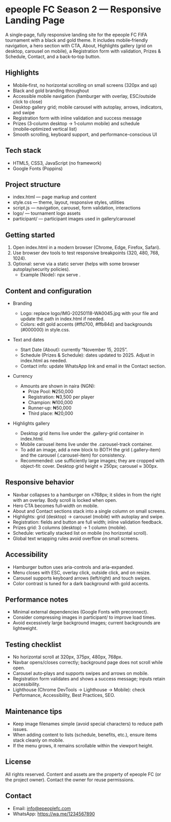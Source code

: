 # epeople FC Season 2 — Responsive Landing Page

A single‑page, fully responsive landing site for the epeople FC FIFA tournament with a black and gold theme. It includes mobile‑friendly navigation, a hero section with CTA, About, Highlights gallery (grid on desktop, carousel on mobile), a Registration form with validation, Prizes & Schedule, Contact, and a back‑to‑top button.

## Highlights
- Mobile‑first, no horizontal scrolling on small screens (320px and up)
- Black and gold branding throughout
- Accessible mobile navigation (hamburger with overlay, ESC/outside click to close)
- Desktop gallery grid; mobile carousel with autoplay, arrows, indicators, and swipe
- Registration form with inline validation and success message
- Prizes (3‑column desktop → 1‑column mobile) and schedule (mobile‑optimized vertical list)
- Smooth scrolling, keyboard support, and performance-conscious UI

## Tech stack
- HTML5, CSS3, JavaScript (no framework)
- Google Fonts (Poppins)

## Project structure
- index.html — page markup and content
- style.css — theme, layout, responsive styles, utilities
- script.js — navigation, carousel, form validation, interactions
- logo/ — tournament logo assets
- participant/ — participant images used in gallery/carousel

## Getting started
1) Open index.html in a modern browser (Chrome, Edge, Firefox, Safari).
2) Use browser dev tools to test responsive breakpoints (320, 480, 768, 1024).
3) Optional: serve via a static server (helps with some browser autoplay/security policies).
   - Example (Node): npx serve .

## Content and configuration
- Branding
  - Logo: replace logo/IMG-20250118-WA0045.jpg with your file and update the path in index.html if needed.
  - Colors: edit gold accents (#ffd700, #ffb84d) and backgrounds (#000000) in style.css.

- Text and dates
  - Start Date (About): currently “November 15, 2025”.
  - Schedule (Prizes & Schedule): dates updated to 2025. Adjust in index.html as needed.
  - Contact info: update WhatsApp link and email in the Contact section.

- Currency
  - Amounts are shown in naira (NGN):
    - Prize Pool: ₦250,000
    - Registration: ₦3,500 per player
    - Champion: ₦100,000
    - Runner‑up: ₦50,000
    - Third place: ₦20,000

- Highlights gallery
  - Desktop grid items live under the .gallery-grid container in index.html.
  - Mobile carousel items live under the .carousel-track container.
  - To add an image, add a new block to BOTH the grid (.gallery-item) and the carousel (.carousel-item) for consistency.
  - Recommended: use sufficiently large images; they are cropped with object-fit: cover. Desktop grid height ≈ 250px; carousel ≈ 300px.

## Responsive behavior
- Navbar collapses to a hamburger on ≤768px; it slides in from the right with an overlay. Body scroll is locked when open.
- Hero CTA becomes full‑width on mobile.
- About and Contact sections stack into a single column on small screens.
- Highlights: grid (desktop) → carousel (mobile) with autoplay and swipe.
- Registration: fields and button are full width; inline validation feedback.
- Prizes grid: 3 columns (desktop) → 1 column (mobile).
- Schedule: vertically stacked list on mobile (no horizontal scroll).
- Global text wrapping rules avoid overflow on small screens.

## Accessibility
- Hamburger button uses aria-controls and aria-expanded.
- Menu closes with ESC, overlay click, outside click, and on resize.
- Carousel supports keyboard arrows (left/right) and touch swipes.
- Color contrast is tuned for a dark background with gold accents.

## Performance notes
- Minimal external dependencies (Google Fonts with preconnect).
- Consider compressing images in participant/ to improve load times.
- Avoid excessively large background images; current backgrounds are lightweight.

## Testing checklist
- No horizontal scroll at 320px, 375px, 480px, 768px.
- Navbar opens/closes correctly; background page does not scroll while open.
- Carousel auto‑plays and supports swipes and arrows on mobile.
- Registration form validates and shows a success message; inputs retain accessibility.
- Lighthouse (Chrome DevTools → Lighthouse → Mobile): check Performance, Accessibility, Best Practices, SEO.

## Maintenance tips
- Keep image filenames simple (avoid special characters) to reduce path issues.
- When adding content to lists (schedule, benefits, etc.), ensure items stack cleanly on mobile.
- If the menu grows, it remains scrollable within the viewport height.

## License
All rights reserved. Content and assets are the property of epeople FC (or the project owner). Contact the owner for reuse permissions.

## Contact
- Email: info@epeoplefc.com
- WhatsApp: https://wa.me/1234567890

